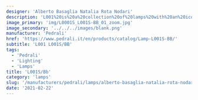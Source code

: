```yaml
---
designer: 'Alberto Basaglia Natalia Rota Nodari'
description: 'L001%20is%20a%20collection%20of%20lamps%20with%20an%20iconic%20design%20consisting%20of%20elements%20capable%20of%20creating%20different%20combinations.%20Suspension%20lamp%20with%20two%20injection%20moulded%20polycarbonate%20diffusers%20%D8%20520mm.'
image_primary: 'img/L0001S_L001S-BB_01_zoom.jpg'
image_secondary: '../../../images/blank.png'
manufacturer: 'Pedrali'
href: 'https://www.pedrali.it/en/products/catalog/Lamp-L001S-BB/'
subtitle: 'L001 L001S/BB'
tags:
  - 'Pedrali'
  - 'Lighting'
  - 'Lamps'
title: 'L001S/Bb'
category: 'lamps'
slug: '/manufacturers/pedrali/lamps/alberto-basaglia-natalia-rota-nodari-l-001-s-bb'
date: '2021-02-22'
---
```

